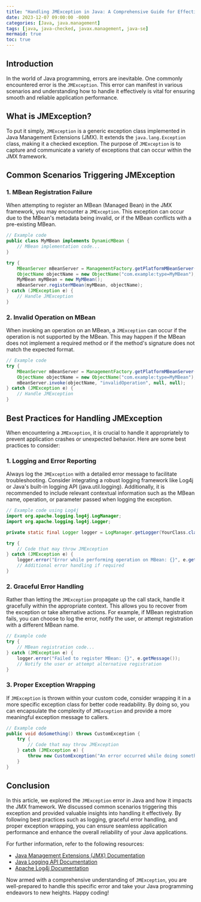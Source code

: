 ```yaml
---
title: "Handling JMException in Java: A Comprehensive Guide for Effective Error Management"
date: 2023-12-07 09:00:00 -0000
categories: [Java, java.management]
tags: [java, java-checked, javax.management, java-se]
mermaid: true
toc: true
---
```



## Introduction

In the world of Java programming, errors are inevitable. One commonly encountered error is the `JMException`. This error can manifest in various scenarios and understanding how to handle it effectively is vital for ensuring smooth and reliable application performance.

## What is JMException?

To put it simply, `JMException` is a generic exception class implemented in Java Management Extensions (JMX). It extends the `java.lang.Exception` class, making it a checked exception. The purpose of `JMException` is to capture and communicate a variety of exceptions that can occur within the JMX framework.

## Common Scenarios Triggering JMException

### 1. MBean Registration Failure

When attempting to register an MBean (Managed Bean) in the JMX framework, you may encounter a `JMException`. This exception can occur due to the MBean's metadata being invalid, or if the MBean conflicts with a pre-existing MBean.

```java
// Example code
public class MyMBean implements DynamicMBean {
    // MBean implementation code...
}

try {
    MBeanServer mBeanServer = ManagementFactory.getPlatformMBeanServer();
    ObjectName objectName = new ObjectName("com.example:type=MyMBean");
    MyMBean myMBean = new MyMBean();
    mBeanServer.registerMBean(myMBean, objectName);
} catch (JMException e) {
    // Handle JMException
}
```

### 2. Invalid Operation on MBean

When invoking an operation on an MBean, a `JMException` can occur if the operation is not supported by the MBean. This may happen if the MBean does not implement a required method or if the method's signature does not match the expected format.

```java
// Example code
try {
    MBeanServer mBeanServer = ManagementFactory.getPlatformMBeanServer();
    ObjectName objectName = new ObjectName("com.example:type=MyMBean");
    mBeanServer.invoke(objectName, "invalidOperation", null, null);
} catch (JMException e) {
    // Handle JMException
}
```

## Best Practices for Handling JMException

When encountering a `JMException`, it is crucial to handle it appropriately to prevent application crashes or unexpected behavior. Here are some best practices to consider:

### 1. Logging and Error Reporting

Always log the `JMException` with a detailed error message to facilitate troubleshooting. Consider integrating a robust logging framework like Log4j or Java's built-in logging API (java.util.logging). Additionally, it is recommended to include relevant contextual information such as the MBean name, operation, or parameter passed when logging the exception.

```java
// Example code using Log4j
import org.apache.logging.log4j.LogManager;
import org.apache.logging.log4j.Logger;

private static final Logger logger = LogManager.getLogger(YourClass.class);

try {
    // Code that may throw JMException
} catch (JMException e) {
    logger.error("Error while performing operation on MBean: {}", e.getMessage());
    // Additional error handling if required
}
```

### 2. Graceful Error Handling

Rather than letting the `JMException` propagate up the call stack, handle it gracefully within the appropriate context. This allows you to recover from the exception or take alternative actions. For example, if MBean registration fails, you can choose to log the error, notify the user, or attempt registration with a different MBean name.

```java
// Example code
try {
    // MBean registration code...
} catch (JMException e) {
    logger.error("Failed to register MBean: {}", e.getMessage());
    // Notify the user or attempt alternative registration
}
```

### 3. Proper Exception Wrapping

If `JMException` is thrown within your custom code, consider wrapping it in a more specific exception class for better code readability. By doing so, you can encapsulate the complexity of `JMException` and provide a more meaningful exception message to callers.

```java
// Example code
public void doSomething() throws CustomException {
    try {
        // Code that may throw JMException
    } catch (JMException e) {
        throw new CustomException("An error occurred while doing something.", e);
    }
}
```

## Conclusion

In this article, we explored the `JMException` error in Java and how it impacts the JMX framework. We discussed common scenarios triggering this exception and provided valuable insights into handling it effectively. By following best practices such as logging, graceful error handling, and proper exception wrapping, you can ensure seamless application performance and enhance the overall reliability of your Java applications.

For further information, refer to the following resources:

- [Java Management Extensions (JMX) Documentation](https://docs.oracle.com/javase/8/docs/technotes/guides/management/overview.html)
- [Java Logging API Documentation](https://docs.oracle.com/en/java/javase/14/docs/api/java.logging/index.html)
- [Apache Log4j Documentation](https://logging.apache.org/log4j/2.x/)

Now armed with a comprehensive understanding of `JMException`, you are well-prepared to handle this specific error and take your Java programming endeavors to new heights. Happy coding!
